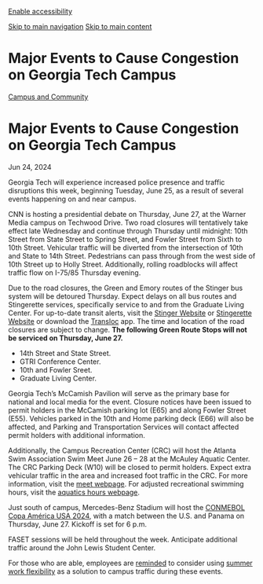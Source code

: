 [Enable accessibility](https://www.gatech.edu/news/2024/06/24/major-events-cause-congestion-georgia-tech-campus#)

 [Skip to main navigation](https://www.gatech.edu/news/2024/06/24/major-events-cause-congestion-georgia-tech-campus#main-navigation) [Skip to main content](https://www.gatech.edu/news/2024/06/24/major-events-cause-congestion-georgia-tech-campus#main-content)

# Major Events to Cause Congestion on Georgia Tech Campus

[Campus and Community](https://www.gatech.edu/news/topic/campus-and-community)

# Major Events to Cause Congestion on Georgia Tech Campus

Jun 24, 2024


Georgia Tech will experience increased police presence and traffic disruptions this week, beginning Tuesday, June 25, as a result of several events happening on and near campus.

CNN is hosting a presidential debate on Thursday, June 27, at the Warner Media campus on Techwood Drive. Two road closures will tentatively take effect late Wednesday and continue through Thursday until midnight: 10th Street from State Street to Spring Street, and Fowler Street from Sixth to 10th Street. Vehicular traffic will be diverted from the intersection of 10th and State to 14th Street. Pedestrians can pass through from the west side of 10th Street up to Holly Street. Additionally, rolling roadblocks will affect traffic flow on I-75/85 Thursday evening.

Due to the road closures, the Green and Emory routes of the Stinger bus system will be detoured Thursday. Expect delays on all bus routes and Stingerette services, specifically service to and from the Graduate Living Center. For up-to-date transit alerts, visit the [Stinger Website](https://www.pts.gatech.edu/shuttles/stinger/) or [Stingerette Website](https://www.pts.gatech.edu/shuttles/stingerette/) or download the [Transloc](https://transloc.com/app/) app. The time and location of the road closures are subject to change. **The following Green Route Stops will not be serviced on Thursday, June 27.**

- 14th Street and State Street.
- GTRI Conference Center.
- 10th and Fowler Sreet.
- Graduate Living Center.

Georgia Tech’s McCamish Pavilion will serve as the primary base for national and local media for the event. Closure notices have been issued to permit holders in the McCamish parking lot (E65) and along Fowler Street (E55). Vehicles parked in the 10th and Home parking deck (E66) will also be affected, and Parking and Transportation Services will contact affected permit holders with additional information.

Additionally, the Campus Recreation Center (CRC) will host the Atlanta Swim Association Swim Meet June 26 – 28 at the McAuley Aquatic Center. The CRC Parking Deck (W10) will be closed to permit holders. Expect extra vehicular traffic in the area and increased foot traffic in the CRC. For more information, visit the [meet webpage](https://t.e2ma.net/click/snr6evb/c7fyud5j/cn0co2j). For adjusted recreational swimming hours, visit the [aquatics hours webpage](https://t.e2ma.net/click/snr6evb/c7fyud5j/sf1co2j).

Just south of campus, Mercedes-Benz Stadium will host the [CONMEBOL Copa América USA 2024](https://www.mercedesbenzstadium.com/events/conmebol-copa-america-2), with a match between the U.S. and Panama on Thursday, June 27. Kickoff is set for 6 p.m.

FASET sessions will be held throughout the week. Anticipate additional traffic around the John Lewis Student Center.

For those who are able, employees are [reminded](https://hr.gatech.edu/2024/05/30/summer-work-schedule-flexibility-reminders/) to consider using [summer work flexibility](https://hr.gatech.edu/2024/05/30/summer-work-schedule-flexibility-reminders/) as a solution to campus traffic during these events.